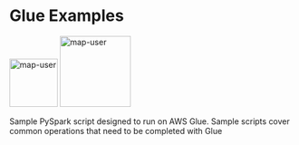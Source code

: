 # Glue Examples

<img width="85" alt="map-user" src="https://img.shields.io/badge/views-970-green"> <img width="125" alt="map-user" src="https://img.shields.io/badge/unique visits-218-green">

Sample PySpark script designed to run on AWS Glue. Sample scripts cover common operations that need to be completed with Glue
